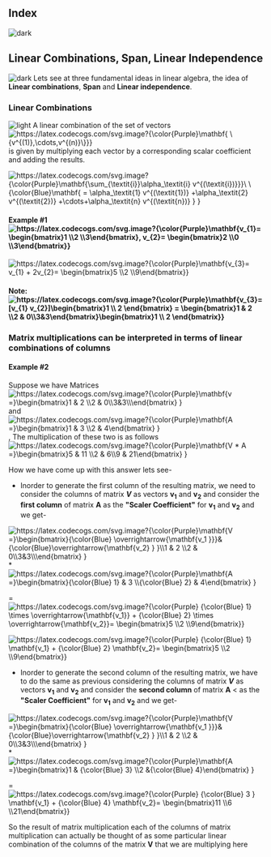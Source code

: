 ## Index
![dark](https://user-images.githubusercontent.com/12748752/132402918-976c6cc7-cc94-4267-9513-b3937504eb63.png)

## Linear Combinations, Span, Linear Independence
![dark](https://user-images.githubusercontent.com/12748752/132402918-976c6cc7-cc94-4267-9513-b3937504eb63.png)
Lets see at three fundamental ideas in linear algebra, the idea of **Linear combinations**, **Span** and **Linear independence**.

### Linear Combinations
![light](https://user-images.githubusercontent.com/12748752/132402912-1a2a215e-de2f-4536-b28e-e75197136af9.png)
A linear combination of the set of vectors <img src="https://latex.codecogs.com/svg.image?{\color{Purple}\mathbf{&space;\{v^{(1)},\cdots,v^{(n)}\}}}" title="https://latex.codecogs.com/svg.image?{\color{Purple}\mathbf{ \{v^{(1)},\cdots,v^{(n)}\}}}" align="center"/> is given by multiplying each vector by a corresponding scalar coefficient and adding the results.

<img src="https://latex.codecogs.com/svg.image?{\color{Purple}\mathbf{\sum_{\textit{i}}\alpha_\textit{i}&space;v^{(\textit{i})}}}\&space;\&space;&space;{\color{Blue}\mathbf{&space;=&space;\alpha_\textit{1}&space;v^{(\textit{1})}&space;&plus;\alpha_\textit{2}&space;v^{(\textit{2})}&space;&plus;\cdots&plus;\alpha_\textit{n}&space;v^{(\textit{n})}&space;}&space;}" title="https://latex.codecogs.com/svg.image?{\color{Purple}\mathbf{\sum_{\textit{i}}\alpha_\textit{i} v^{(\textit{i})}}}\ \ {\color{Blue}\mathbf{ = \alpha_\textit{1} v^{(\textit{1})} +\alpha_\textit{2} v^{(\textit{2})} +\cdots+\alpha_\textit{n} v^{(\textit{n})} } }" align="center"/>

#### Example #1 <img src="https://latex.codecogs.com/svg.image?{\color{Purple}\mathbf{v_{1}=&space;\begin{bmatrix}1&space;\\2&space;\\3\end{bmatrix},&space;v_{2}=&space;\begin{bmatrix}2&space;\\0&space;\\3\end{bmatrix}}" title="https://latex.codecogs.com/svg.image?{\color{Purple}\mathbf{v_{1}= \begin{bmatrix}1 \\2 \\3\end{bmatrix}, v_{2}= \begin{bmatrix}2 \\0 \\3\end{bmatrix}}" align="center"/>

<img src="https://latex.codecogs.com/svg.image?{\color{Purple}\mathbf{v_{3}=&space;v_{1}&space;&plus;&space;2v_{2}=&space;\begin{bmatrix}5&space;\\2&space;\\9\end{bmatrix}}" title="https://latex.codecogs.com/svg.image?{\color{Purple}\mathbf{v_{3}= v_{1} + 2v_{2}= \begin{bmatrix}5 \\2 \\9\end{bmatrix}}" align="center"/>

#### Note: <img src="https://latex.codecogs.com/svg.image?{\color{Purple}\mathbf{v_{3}=&space;[v_{1}&space;&space;v_{2}]\begin{bmatrix}1&space;\\&space;2&space;\end{bmatrix}&space;=&space;\begin{bmatrix}1&space;&&space;2&space;\\2&space;&&space;0\\3&3\end{bmatrix}\begin{bmatrix}1&space;\\&space;2&space;\end{bmatrix}}" title="https://latex.codecogs.com/svg.image?{\color{Purple}\mathbf{v_{3}= [v_{1} v_{2}]\begin{bmatrix}1 \\ 2 \end{bmatrix} = \begin{bmatrix}1 & 2 \\2 & 0\\3&3\end{bmatrix}\begin{bmatrix}1 \\ 2 \end{bmatrix}}" align="center"/>

### Matrix multiplications can be interpreted in terms of linear combinations of columns
#### Example #2
Suppose we have Matrices <img src="https://latex.codecogs.com/svg.image?{\color{Purple}\mathbf{v&space;=}\begin{bmatrix}1&space;&&space;2&space;\\2&space;&&space;0\\3&3\\\end{bmatrix}&space;}" title="https://latex.codecogs.com/svg.image?{\color{Purple}\mathbf{v =}\begin{bmatrix}1 & 2 \\2 & 0\\3&3\\\end{bmatrix} }" align="center"/> and <img src="https://latex.codecogs.com/svg.image?{\color{Purple}\mathbf{A&space;=}\begin{bmatrix}1&space;&&space;3&space;\\2&space;&&space;4\end{bmatrix}&space;}" title="https://latex.codecogs.com/svg.image?{\color{Purple}\mathbf{A =}\begin{bmatrix}1 & 3 \\2 & 4\end{bmatrix} }" align="center"/>, The multiplication of these two is as follows <img src="https://latex.codecogs.com/svg.image?{\color{Purple}\mathbf{V&space;*&space;A&space;=}\begin{bmatrix}5&space;&&space;11&space;\\2&space;&&space;6\\9&space;&&space;21\end{bmatrix}&space;}" title="https://latex.codecogs.com/svg.image?{\color{Purple}\mathbf{V * A =}\begin{bmatrix}5 & 11 \\2 & 6\\9 & 21\end{bmatrix} }" align="center" />

How we have come up with this answer lets see-
* Inorder to generate the first column of the resulting matrix, we need to consider the columns of matrix **_V_** as vectors **v<sub>1</sub>** and **v<sub>2</sub>**  and consider the **first column** of matrix **A**  as the **"Scaler Coefficient"** for  **v<sub>1</sub>** and **v<sub>2</sub>** and we get-   

<img src="https://latex.codecogs.com/svg.image?{\color{Purple}\mathbf{V&space;=}\begin{bmatrix}{\color{Blue}&space;\overrightarrow{\mathbf{v_1&space;}}}&{\color{Blue}\overrightarrow{\mathbf{v_2}&space;}&space;}\\1&space;&&space;2&space;\\2&space;&&space;0\\3&3\\\end{bmatrix}&space;}" title="https://latex.codecogs.com/svg.image?{\color{Purple}\mathbf{V =}\begin{bmatrix}{\color{Blue} \overrightarrow{\mathbf{v_1 }}}&{\color{Blue}\overrightarrow{\mathbf{v_2} } }\\1 & 2 \\2 & 0\\3&3\\\end{bmatrix} }" align="center"/> * <img src="https://latex.codecogs.com/svg.image?{\color{Purple}\mathbf{A&space;=}\begin{bmatrix}{\color{Blue}&space;1}&space;&&space;3&space;\\{\color{Blue}&space;2}&space;&&space;4\end{bmatrix}&space;}" title="https://latex.codecogs.com/svg.image?{\color{Purple}\mathbf{A =}\begin{bmatrix}{\color{Blue} 1} & 3 \\{\color{Blue} 2} & 4\end{bmatrix} }" align="center"/>

= <img src="https://latex.codecogs.com/svg.image?{\color{Purple}&space;{\color{Blue}&space;1}&space;\times&space;\overrightarrow{\mathbf{v_1}}&space;&plus;&space;{\color{Blue}&space;2}&space;\times&space;\overrightarrow{\mathbf{v_2}}=&space;\begin{bmatrix}5&space;\\2&space;\\9\end{bmatrix}}&space;&space;" title="https://latex.codecogs.com/svg.image?{\color{Purple} {\color{Blue} 1} \times \overrightarrow{\mathbf{v_1}} + {\color{Blue} 2} \times \overrightarrow{\mathbf{v_2}}= \begin{bmatrix}5 \\2 \\9\end{bmatrix}} " align="center" />

<img src="https://latex.codecogs.com/svg.image?{\color{Purple}&space;{\color{Blue}&space;1}&space;\mathbf{v_1}&space;&plus;&space;{\color{Blue}&space;2}&space;\mathbf{v_2}=&space;\begin{bmatrix}5&space;\\2&space;\\9\end{bmatrix}}" title="https://latex.codecogs.com/svg.image?{\color{Purple} {\color{Blue} 1} \mathbf{v_1} + {\color{Blue} 2} \mathbf{v_2}= \begin{bmatrix}5 \\2 \\9\end{bmatrix}}" align="center" />

* Inorder to generate the second column of the resulting matrix, we have to do the same as previous considering the columns of matrix **_V_** as vectors **v<sub>1</sub>** and **v<sub>2</sub>** and consider the **second column** of matrix **A** < as the **"Scaler Coefficient"** for  **v<sub>1</sub>** and **v<sub>2</sub>** and we get-

<img src="https://latex.codecogs.com/svg.image?{\color{Purple}\mathbf{V&space;=}\begin{bmatrix}{\color{Blue}&space;\overrightarrow{\mathbf{v_1&space;}}}&{\color{Blue}\overrightarrow{\mathbf{v_2}&space;}&space;}\\1&space;&&space;2&space;\\2&space;&&space;0\\3&3\\\end{bmatrix}&space;}" title="https://latex.codecogs.com/svg.image?{\color{Purple}\mathbf{V =}\begin{bmatrix}{\color{Blue} \overrightarrow{\mathbf{v_1 }}}&{\color{Blue}\overrightarrow{\mathbf{v_2} } }\\1 & 2 \\2 & 0\\3&3\\\end{bmatrix} }" align="center"/> *  <img src="https://latex.codecogs.com/svg.image?{\color{Purple}\mathbf{A&space;=}\begin{bmatrix}1&space;&&space;{\color{Blue}&space;3}&space;\\2&space;&{\color{Blue}&space;4}\end{bmatrix}&space;}" title="https://latex.codecogs.com/svg.image?{\color{Purple}\mathbf{A =}\begin{bmatrix}1 & {\color{Blue} 3} \\2 &{\color{Blue} 4}\end{bmatrix} }" align="center"/> 

= <img src="https://latex.codecogs.com/svg.image?{\color{Purple}&space;{\color{Blue}&space;3&space;}&space;&space;\mathbf{v_1}&space;&plus;&space;{\color{Blue}&space;4}&space;\mathbf{v_2}=&space;\begin{bmatrix}11&space;\\6&space;\\21\end{bmatrix}}&space;" title="https://latex.codecogs.com/svg.image?{\color{Purple} {\color{Blue} 3 } \mathbf{v_1} + {\color{Blue} 4} \mathbf{v_2}= \begin{bmatrix}11 \\6 \\21\end{bmatrix}} " align="center"/>

So the result of matrix multiplication each of the columns of matrix multiplication can actually be thought of as some particular linear combination of the columns of the matrix **V** that we are multiplying here

